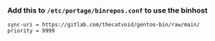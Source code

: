 ### Add this to `/etc/portage/binrepos.conf` to use the binhost
```[binpkg-0]
sync-uri = https://gitlab.com/thecatvoid/gentoo-bin/raw/main/
priority = 9999
```
